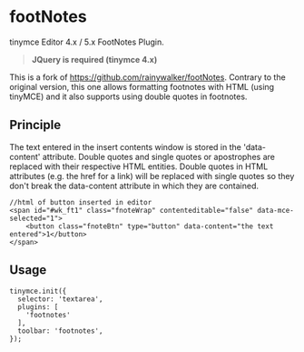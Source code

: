 # footNotes
tinymce Editor 4.x / 5.x FootNotes Plugin.
> **JQuery is required (tinymce 4.x)**

This is a fork of https://github.com/rainywalker/footNotes. Contrary to the original version, this one allows formatting footnotes with HTML (using tinyMCE) and it also supports using double quotes in footnotes.

## Principle

The text entered in the insert contents window is stored in the 'data-content' attribute. Double quotes and single quotes or apostrophes are replaced with their respective HTML entities. Double quotes in HTML attributes (e.g. the href for a link) will be replaced with single quotes so they don't break the data-content attribute in which they are contained.

````
//html of button inserted in editor
<span id="#wk_ft1" class="fnoteWrap" contenteditable="false" data-mce-selected="1">
    <button class="fnoteBtn" type="button" data-content="the text entered">1</button>
</span>
````

## Usage
````
tinymce.init({
  selector: 'textarea',
  plugins: [
    'footnotes'
  ],
  toolbar: 'footnotes',
});
````

